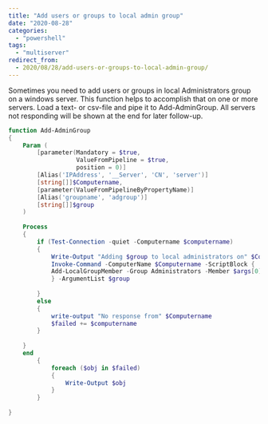 ```yaml
---
title: "Add users or groups to local admin group"
date: "2020-08-28"
categories: 
  - "powershell"
tags: 
  - "multiserver"
redirect_from:
  - 2020/08/28/add-users-or-groups-to-local-admin-group/
---
```


Sometimes you need to add users or groups in local Administrators group on a windows server. This function helps to accomplish that on one or more servers. Load a text- or csv-file and pipe it to Add-AdminGroup. All servers not responding will be shown at the end for later follow-up.

```powershell
function Add-AdminGroup
{
	Param (
		[parameter(Mandatory = $true,
				   ValueFromPipeline = $true,
				   position = 0)]
		[Alias('IPAddress', '__Server', 'CN', 'server')]
		[string[]]$Computername,
		[parameter(ValueFromPipelineByPropertyName)]
		[Alias('groupname', 'adgroup')]
		[string[]]$group
	)
	
	Process
	{
		if (Test-Connection -quiet -Computername $computername)
		{
			Write-Output "Adding $group to local administrators on" $Computername
			Invoke-Command -ComputerName $Computername -ScriptBlock {
			Add-LocalGroupMember -Group Administrators -Member $args[0]
			} -ArgumentList $group
			
		}
		else
		{
			write-output "No response from" $Computername
			$failed += $computername
		}
		
	}
	end
		{
			foreach ($obj in $failed)
			{
				Write-Output $obj
			}
		}
	
}
```
